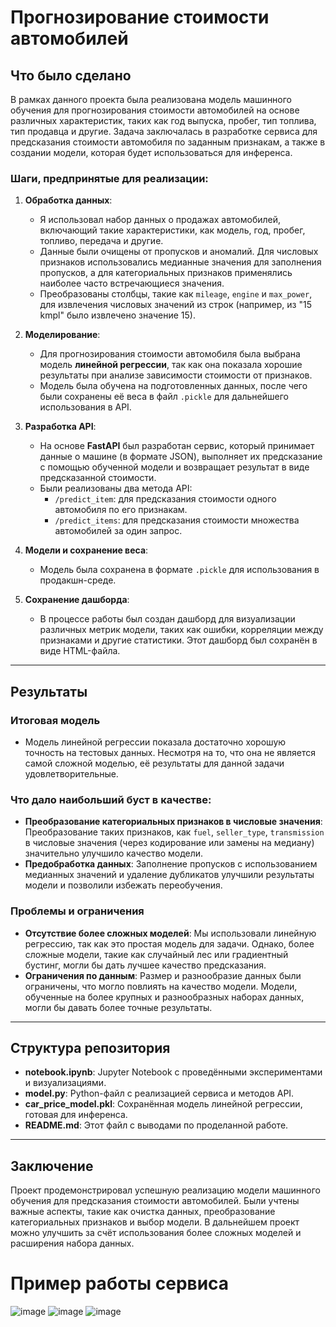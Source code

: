 
# Прогнозирование стоимости автомобилей

## Что было сделано

В рамках данного проекта была реализована модель машинного обучения для прогнозирования стоимости автомобилей на основе различных характеристик, таких как год выпуска, пробег, тип топлива, тип продавца и другие. Задача заключалась в разработке сервиса для предсказания стоимости автомобиля по заданным признакам, а также в создании модели, которая будет использоваться для инференса.

### Шаги, предпринятые для реализации:

1. **Обработка данных**:
   - Я использовал набор данных о продажах автомобилей, включающий такие характеристики, как модель, год, пробег, топливо, передача и другие.
   - Данные были очищены от пропусков и аномалий. Для числовых признаков использовались медианные значения для заполнения пропусков, а для категориальных признаков применялись наиболее часто встречающиеся значения.
   - Преобразованы столбцы, такие как `mileage`, `engine` и `max_power`, для извлечения числовых значений из строк (например, из "15 kmpl" было извлечено значение 15).

2. **Моделирование**:
   - Для прогнозирования стоимости автомобиля была выбрана модель **линейной регрессии**, так как она показала хорошие результаты при анализе зависимости стоимости от признаков.
   - Модель была обучена на подготовленных данных, после чего были сохранены её веса в файл `.pickle` для дальнейшего использования в API.

3. **Разработка API**:
   - На основе **FastAPI** был разработан сервис, который принимает данные о машине (в формате JSON), выполняет их предсказание с помощью обученной модели и возвращает результат в виде предсказанной стоимости.
   - Были реализованы два метода API:
     - `/predict_item`: для предсказания стоимости одного автомобиля по его признакам.
     - `/predict_items`: для предсказания стоимости множества автомобилей за один запрос.

4. **Модели и сохранение веса**:
   - Модель была сохранена в формате `.pickle` для использования в продакшн-среде.

5. **Сохранение дашборда**:
   - В процессе работы был создан дашборд для визуализации различных метрик модели, таких как ошибки, корреляции между признаками и другие статистики. Этот дашборд был сохранён в виде HTML-файла.

---

## Результаты

### Итоговая модель

- Модель линейной регрессии показала достаточно хорошую точность на тестовых данных. Несмотря на то, что она не является самой сложной моделью, её результаты для данной задачи удовлетворительные.

### Что дало наибольший буст в качестве:

- **Преобразование категориальных признаков в числовые значения**: Преобразование таких признаков, как `fuel`, `seller_type`, `transmission` в числовые значения (через кодирование или замены на медиану) значительно улучшило качество модели.
- **Предобработка данных**: Заполнение пропусков с использованием медианных значений и удаление дубликатов улучшили результаты модели и позволили избежать переобучения.

### Проблемы и ограничения

- **Отсутствие более сложных моделей**: Мы использовали линейную регрессию, так как это простая модель для задачи. Однако, более сложные модели, такие как случайный лес или градиентный бустинг, могли бы дать лучшее качество предсказания.
- **Ограничения по данным**: Размер и разнообразие данных были ограничены, что могло повлиять на качество модели. Модели, обученные на более крупных и разнообразных наборах данных, могли бы давать более точные результаты.

---

## Структура репозитория

- **notebook.ipynb**: Jupyter Notebook с проведёнными экспериментами и визуализациями.
- **model.py**: Python-файл с реализацией сервиса и методов API.
- **car_price_model.pkl**: Сохранённая модель линейной регрессии, готовая для инференса.
- **README.md**: Этот файл с выводами по проделанной работе.

---

## Заключение

Проект продемонстрировал успешную реализацию модели машинного обучения для предсказания стоимости автомобилей. Были учтены важные аспекты, такие как очистка данных, преобразование категориальных признаков и выбор модели. В дальнейшем проект можно улучшить за счёт использования более сложных моделей и расширения набора данных.

# Пример работы сервиса
![image](https://github.com/user-attachments/assets/afac913a-6a4d-487c-98c6-534d22eb506c)
![image](https://github.com/user-attachments/assets/b21e4421-02fb-46a2-8215-57c28e14512e)
![image](https://github.com/user-attachments/assets/d89c389f-93d0-4f3b-848d-91e6d512f084)


